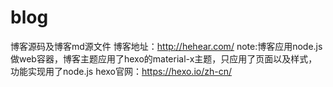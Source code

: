 # blog
博客源码及博客md源文件
博客地址：http://hehear.com/
note:博客应用node.js做web容器，博客主题应用了hexo的material-x主题，只应用了页面以及样式，功能实现用了node.js
hexo官网：https://hexo.io/zh-cn/  

